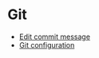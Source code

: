 Git
======

- [Edit commit message](https://github.com/mlin6436/eden/blob/master/git/edit%20commit%20message.md)
- [Git configuration](https://github.com/mlin6436/eden/blob/master/git/git%20configuration.md)
